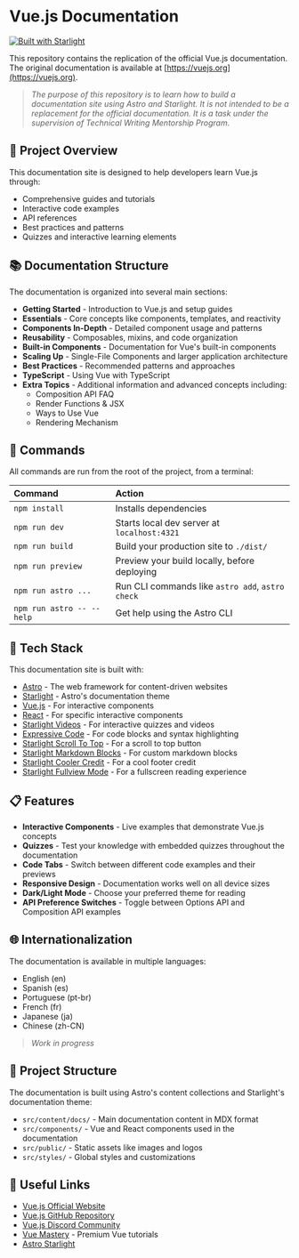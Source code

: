 # Vue.js Documentation

[![Built with Starlight](https://astro.badg.es/v2/built-with-starlight/tiny.svg)](https://starlight.astro.build)

This repository contains the replication of the official Vue.js documentation. The original documentation is available at [https://vuejs.org](https://vuejs.org).

> _The purpose of this repository is to learn how to build a documentation site using Astro and Starlight. It is not intended to be a replacement for the official documentation. It is a task under the supervision of Technical Writing Mentorship Program._

## 🚀 Project Overview

This documentation site is designed to help developers learn Vue.js through:

- Comprehensive guides and tutorials
- Interactive code examples
- API references
- Best practices and patterns
- Quizzes and interactive learning elements

## 📚 Documentation Structure

The documentation is organized into several main sections:

- **Getting Started** - Introduction to Vue.js and setup guides
- **Essentials** - Core concepts like components, templates, and reactivity
- **Components In-Depth** - Detailed component usage and patterns
- **Reusability** - Composables, mixins, and code organization
- **Built-in Components** - Documentation for Vue's built-in components
- **Scaling Up** - Single-File Components and larger application architecture
- **Best Practices** - Recommended patterns and approaches
- **TypeScript** - Using Vue with TypeScript
- **Extra Topics** - Additional information and advanced concepts including:
  - Composition API FAQ
  - Render Functions & JSX
  - Ways to Use Vue
  - Rendering Mechanism

## 🧞 Commands

All commands are run from the root of the project, from a terminal:

| Command                   | Action                                           |
| :------------------------ | :----------------------------------------------- |
| `npm install`             | Installs dependencies                            |
| `npm run dev`             | Starts local dev server at `localhost:4321`      |
| `npm run build`           | Build your production site to `./dist/`          |
| `npm run preview`         | Preview your build locally, before deploying     |
| `npm run astro ...`       | Run CLI commands like `astro add`, `astro check` |
| `npm run astro -- --help` | Get help using the Astro CLI                     |

## 🧰 Tech Stack

This documentation site is built with:

- [Astro](https://astro.build) - The web framework for content-driven websites
- [Starlight](https://starlight.astro.build) - Astro's documentation theme
- [Vue.js](https://vuejs.org) - For interactive components
- [React](https://reactjs.org) - For specific interactive components
- [Starlight Videos](https://github.com/HiDeoo/starlight-videos) - For interactive quizzes and videos
- [Expressive Code](https://github.com/expressive-code/expressive-code) - For code blocks and syntax highlighting
- [Starlight Scroll To Top](https://github.com/frostybee/starlight-scroll-to-top) - For a scroll to top button
- [Starlight Markdown Blocks](https://delucis.github.io/starlight-markdown-blocks/) - For custom markdown blocks
- [Starlight Cooler Credit](https://github.com/trueberryless-org/starlight-cooler-credit) - For a cool footer credit
- [Starlight Fullview Mode](https://github.com/WindMillCode/starlight-fullview-mode) - For a fullscreen reading experience

## 📋 Features

- **Interactive Components** - Live examples that demonstrate Vue.js concepts
- **Quizzes** - Test your knowledge with embedded quizzes throughout the documentation
- **Code Tabs** - Switch between different code examples and their previews
- **Responsive Design** - Documentation works well on all device sizes
- **Dark/Light Mode** - Choose your preferred theme for reading
- **API Preference Switches** - Toggle between Options API and Composition API examples

## 🌐 Internationalization

The documentation is available in multiple languages:

- English (en)
- Spanish (es)
- Portuguese (pt-br)
- French (fr)
- Japanese (ja)
- Chinese (zh-CN)

> _Work in progress_

## 🔧 Project Structure

The documentation is built using Astro's content collections and Starlight's documentation theme:

- `src/content/docs/` - Main documentation content in MDX format
- `src/components/` - Vue and React components used in the documentation
- `src/public/` - Static assets like images and logos
- `src/styles/` - Global styles and customizations

## 🔗 Useful Links

- [Vue.js Official Website](https://vuejs.org)
- [Vue.js GitHub Repository](https://github.com/vuejs/vue)
- [Vue.js Discord Community](https://discord.gg/vuejs)
- [Vue Mastery](https://www.vuemastery.com) - Premium Vue tutorials
- [Astro Starlight](https://starlight.astro.build)
